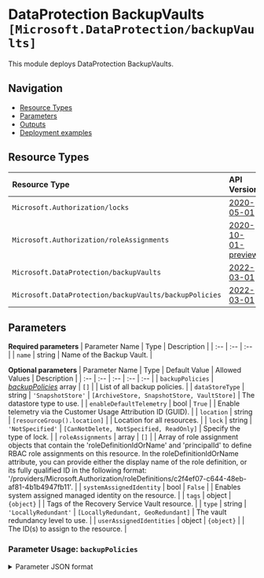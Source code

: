 # DataProtection BackupVaults `[Microsoft.DataProtection/backupVaults]`

This module deploys DataProtection BackupVaults.

## Navigation

- [Resource Types](#Resource-Types)
- [Parameters](#Parameters)
- [Outputs](#Outputs)
- [Deployment examples](#Deployment-examples)

## Resource Types

| Resource Type | API Version |
| :-- | :-- |
| `Microsoft.Authorization/locks` | [2020-05-01](https://docs.microsoft.com/en-us/azure/templates/Microsoft.Authorization/2020-05-01/locks) |
| `Microsoft.Authorization/roleAssignments` | [2020-10-01-preview](https://docs.microsoft.com/en-us/azure/templates/Microsoft.Authorization/2020-10-01-preview/roleAssignments) |
| `Microsoft.DataProtection/backupVaults` | [2022-03-01](https://docs.microsoft.com/en-us/azure/templates/Microsoft.DataProtection/2022-03-01/backupVaults) |
| `Microsoft.DataProtection/backupVaults/backupPolicies` | [2022-03-01](https://docs.microsoft.com/en-us/azure/templates/Microsoft.DataProtection/2022-03-01/backupVaults/backupPolicies) |

## Parameters

**Required parameters**
| Parameter Name | Type | Description |
| :-- | :-- | :-- |
| `name` | string | Name of the Backup Vault. |

**Optional parameters**
| Parameter Name | Type | Default Value | Allowed Values | Description |
| :-- | :-- | :-- | :-- | :-- |
| `backupPolicies` | _[backupPolicies](backupPolicies/readme.md)_ array | `[]` |  | List of all backup policies. |
| `dataStoreType` | string | `'SnapshotStore'` | `[ArchiveStore, SnapshotStore, VaultStore]` | The datastore type to use. |
| `enableDefaultTelemetry` | bool | `True` |  | Enable telemetry via the Customer Usage Attribution ID (GUID). |
| `location` | string | `[resourceGroup().location]` |  | Location for all resources. |
| `lock` | string | `'NotSpecified'` | `[CanNotDelete, NotSpecified, ReadOnly]` | Specify the type of lock. |
| `roleAssignments` | array | `[]` |  | Array of role assignment objects that contain the 'roleDefinitionIdOrName' and 'principalId' to define RBAC role assignments on this resource. In the roleDefinitionIdOrName attribute, you can provide either the display name of the role definition, or its fully qualified ID in the following format: '/providers/Microsoft.Authorization/roleDefinitions/c2f4ef07-c644-48eb-af81-4b1b4947fb11'. |
| `systemAssignedIdentity` | bool | `False` |  | Enables system assigned managed identity on the resource. |
| `tags` | object | `{object}` |  | Tags of the Recovery Service Vault resource. |
| `type` | string | `'LocallyRedundant'` | `[LocallyRedundant, GeoRedundant]` | The vault redundancy level to use. |
| `userAssignedIdentities` | object | `{object}` |  | The ID(s) to assign to the resource. |


### Parameter Usage: `backupPolicies`

<details>

<summary>Parameter JSON format</summary>

```json

Create backup policies in the backupvault. An example is provided below.

 "backupPolicies": {
    "value": [
        {
            "name": "DefaultPolicy",
            "properties": {
                "policyRules": [
                    {
                        "backupParameters": {
                            "backupType": "Incremental",
                            "objectType": "AzureBackupParams"
                        },
                        "trigger": {
                            "schedule": {
                                "repeatingTimeIntervals": [
                                    "R/2022-05-31T23:30:00+01:00/P1D"
                                ],
                                "timeZone": "W. Europe Standard Time"
                            },
                            "taggingCriteria": [
                                {
                                    "tagInfo": {
                                        "tagName": "Default",
                                        "id": "Default_"
                                    },
                                    "taggingPriority": 99,
                                    "isDefault": true
                                }
                            ],
                            "objectType": "ScheduleBasedTriggerContext"
                        },
                        "dataStore": {
                            "dataStoreType": "OperationalStore",
                            "objectType": "DataStoreInfoBase"
                        },
                        "name": "BackupDaily",
                        "objectType": "AzureBackupRule"
                    },
                    {
                        "lifecycles": [
                            {
                                "deleteAfter": {
                                    "objectType": "AbsoluteDeleteOption",
                                    "duration": "P7D"
                                },
                                "targetDataStoreCopySettings": [],
                                "sourceDataStore": {
                                    "dataStoreType": "OperationalStore",
                                    "objectType": "DataStoreInfoBase"
                                }
                            }
                        ],
                        "isDefault": true,
                        "name": "Default",
                        "objectType": "AzureRetentionRule"
                    }
                ],
                "datasourceTypes": [
                    "Microsoft.Compute/disks"
                ],
                "objectType": "BackupPolicy"
            }
        }
    ]
}

```


### Parameter Usage: `roleAssignments`

Create a role assignment for the given resource. If you want to assign a service principal / managed identity that is created in the same deployment, make sure to also specify the `'principalType'` parameter and set it to `'ServicePrincipal'`. This will ensure the role assignment waits for the principal's propagation in Azure.

<details>

<summary>Parameter JSON format</summary>

```json
"roleAssignments": {
    "value": [
        {
            "roleDefinitionIdOrName": "Reader",
            "description": "Reader Role Assignment",
            "principalIds": [
                "12345678-1234-1234-1234-123456789012", // object 1
                "78945612-1234-1234-1234-123456789012" // object 2
            ]
        },
        {
            "roleDefinitionIdOrName": "/providers/Microsoft.Authorization/roleDefinitions/c2f4ef07-c644-48eb-af81-4b1b4947fb11",
            "principalIds": [
                "12345678-1234-1234-1234-123456789012" // object 1
            ],
            "principalType": "ServicePrincipal"
        }
    ]
}
```

</details>

<details>

<summary>Bicep format</summary>

```bicep
roleAssignments: [
    {
        roleDefinitionIdOrName: 'Reader'
        description: 'Reader Role Assignment'
        principalIds: [
            '12345678-1234-1234-1234-123456789012' // object 1
            '78945612-1234-1234-1234-123456789012' // object 2
        ]
    }
    {
        roleDefinitionIdOrName: '/providers/Microsoft.Authorization/roleDefinitions/c2f4ef07-c644-48eb-af81-4b1b4947fb11'
        principalIds: [
            '12345678-1234-1234-1234-123456789012' // object 1
        ]
        principalType: 'ServicePrincipal'
    }
]
```

</details>
<p>

### Parameter Usage: `tags`

Tag names and tag values can be provided as needed. A tag can be left without a value.

<details>

<summary>Parameter JSON format</summary>

```json
"tags": {
    "value": {
        "Environment": "Non-Prod",
        "Contact": "test.user@testcompany.com",
        "PurchaseOrder": "1234",
        "CostCenter": "7890",
        "ServiceName": "DeploymentValidation",
        "Role": "DeploymentValidation"
    }
}
```

</details>

<details>

<summary>Bicep format</summary>

```bicep
tags: {
    Environment: 'Non-Prod'
    Contact: 'test.user@testcompany.com'
    PurchaseOrder: '1234'
    CostCenter: '7890'
    ServiceName: 'DeploymentValidation'
    Role: 'DeploymentValidation'
}
```

</details>
<p>

### Parameter Usage: `userAssignedIdentities`

You can specify multiple user assigned identities to a resource by providing additional resource IDs using the following format:

<details>

<summary>Parameter JSON format</summary>

```json
"userAssignedIdentities": {
    "value": {
        "/subscriptions/12345678-1234-1234-1234-123456789012/resourcegroups/validation-rg/providers/Microsoft.ManagedIdentity/userAssignedIdentities/adp-sxx-az-msi-x-001": {},
        "/subscriptions/12345678-1234-1234-1234-123456789012/resourcegroups/validation-rg/providers/Microsoft.ManagedIdentity/userAssignedIdentities/adp-sxx-az-msi-x-002": {}
    }
}
```

</details>

<details>

<summary>Bicep format</summary>

```bicep
userAssignedIdentities: {
    '/subscriptions/12345678-1234-1234-1234-123456789012/resourcegroups/validation-rg/providers/Microsoft.ManagedIdentity/userAssignedIdentities/adp-sxx-az-msi-x-001': {}
    '/subscriptions/12345678-1234-1234-1234-123456789012/resourcegroups/validation-rg/providers/Microsoft.ManagedIdentity/userAssignedIdentities/adp-sxx-az-msi-x-002': {}
}
```

</details>
<p>

## Outputs

| Output Name | Type | Description |
| :-- | :-- | :-- |
| `location` | string | The location the resource was deployed into. |
| `name` | string | The Name of the backup vault. |
| `resourceGroupName` | string | The name of the resource group the recovery services vault was created in. |
| `resourceId` | string | The resource ID of the backup vault. |
| `systemAssignedPrincipalId` | string | The principal ID of the system assigned identity. |

## Deployment examples

<h3>Example 1</h3>

<details>

<summary>via JSON Parameter file</summary>

```json
{
    "$schema": "https://schema.management.azure.com/schemas/2019-04-01/deploymentParameters.json#",
    "contentVersion": "1.0.0.0",
    "parameters": {
        "name": {
            "value": "adp-az-bv-min-001"
        },
        "backupPolicies": {
            "value": [
                {
                    "name": "DefaultPolicy",
                    "properties": {
                        "policyRules": [
                            {
                                "backupParameters": {
                                    "backupType": "Incremental",
                                    "objectType": "AzureBackupParams"
                                },
                                "trigger": {
                                    "schedule": {
                                        "repeatingTimeIntervals": [
                                            "R/2022-05-31T23:30:00+01:00/P1D"
                                        ],
                                        "timeZone": "W. Europe Standard Time"
                                    },
                                    "taggingCriteria": [
                                        {
                                            "tagInfo": {
                                                "tagName": "Default",
                                                "id": "Default_"
                                            },
                                            "taggingPriority": 99,
                                            "isDefault": true
                                        }
                                    ],
                                    "objectType": "ScheduleBasedTriggerContext"
                                },
                                "dataStore": {
                                    "dataStoreType": "OperationalStore",
                                    "objectType": "DataStoreInfoBase"
                                },
                                "name": "BackupDaily",
                                "objectType": "AzureBackupRule"
                            },
                            {
                                "lifecycles": [
                                    {
                                        "deleteAfter": {
                                            "objectType": "AbsoluteDeleteOption",
                                            "duration": "P7D"
                                        },
                                        "targetDataStoreCopySettings": [],
                                        "sourceDataStore": {
                                            "dataStoreType": "OperationalStore",
                                            "objectType": "DataStoreInfoBase"
                                        }
                                    }
                                ],
                                "isDefault": true,
                                "name": "Default",
                                "objectType": "AzureRetentionRule"
                            }
                        ],
                        "datasourceTypes": [
                            "Microsoft.Compute/disks"
                        ],
                        "objectType": "BackupPolicy"
                    }
                }
            ]
        }
    }
}

```

</details>

<details>

<summary>via Bicep module</summary>

```bicep
module backupVaults './Microsoft.DataProtection/backupVaults/deploy.bicep' = {
  name: '${uniqueString(deployment().name)}-backupVaults'
  params: {
    name: 'adp-az-bv-min-001'
    backupPolicies: [
      {
        name: 'DefaultPolicy'
        properties: {
          policyRules: [
            {
              backupParameters: {
                backupType: 'Incremental'
                objectType: 'AzureBackupParams'
              }
              trigger: {
                schedule: {
                  repeatingTimeIntervals: [
                    'R/2022-05-31T23:30:00+01:00/P1D'
                  ]
                  timeZone: 'W. Europe Standard Time'
                }
                taggingCriteria: [
                  {
                    tagInfo: {
                      tagName: 'Default'
                      id: 'Default_'
                    }
                    taggingPriority: 99
                    isDefault: true
                  }
                ]
                objectType: 'ScheduleBasedTriggerContext'
              }
              dataStore: {
                dataStoreType: 'OperationalStore'
                objectType: 'DataStoreInfoBase'
              }
              name: 'BackupDaily'
              objectType: 'AzureBackupRule'
            }
            {
              lifecycles: [
                {
                  deleteAfter: {
                    objectType: 'AbsoluteDeleteOption'
                    duration: 'P7D'
                  }
                  targetDataStoreCopySettings: []
                  sourceDataStore: {
                    dataStoreType: 'OperationalStore'
                    objectType: 'DataStoreInfoBase'
                  }
                }
              ]
              isDefault: true
              name: 'Default'
              objectType: 'AzureRetentionRule'
            }
          ]
          datasourceTypes: [
            'Microsoft.Compute/disks'
          ]
          objectType: 'BackupPolicy'
        }
      }
    ]
  }
```

</details>
<p>
